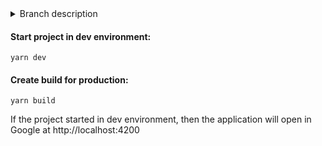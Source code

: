 <details>
<summary>Branch description</summary>
This repository implements a simple Quiz with questions.
The frontend is implemented on a custom build of Webpack with Typescript & React & Redux & Redux-Saga.
The project is configured with a pre-commit husky to check for errors in the code during git commits.

</details>

#### Start project in dev environment:

```
yarn dev
```

#### Create build for production:

```
yarn build
```

If the project started in dev environment, then the application will open in Google at http://localhost:4200
